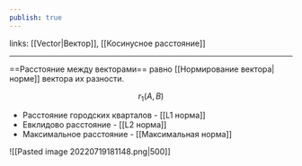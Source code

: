 ```yaml
---
publish: true
---
```

links: [[Vector|Вектор]], [[Косинусное расстояние]]

---

==Расстояние между векторами== равно [[Нормирование вектора|норме]]  вектора их разности.

$$r_1(A, B)$$

 - Расстояние городских кварталов - [[L1 норма]]
 - Евклидово расстояние - [[L2 норма]]
 - Максимальное расстояние - [[Максимальная норма]]

![[Pasted image 20220719181148.png|500]]